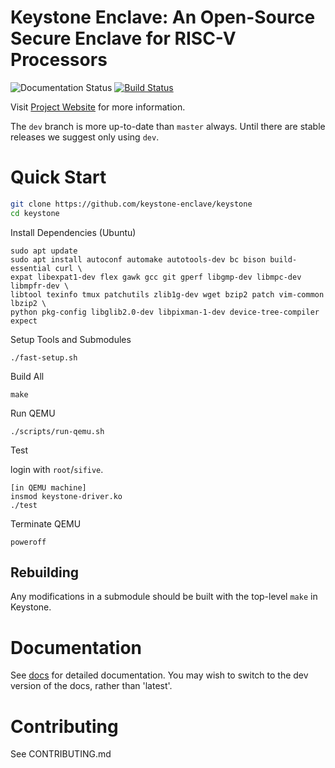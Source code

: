# Keystone Enclave: An Open-Source Secure Enclave for RISC-V Processors

![Documentation Status](https://readthedocs.org/projects/keystone-enclave/badge/)
[![Build Status](https://travis-ci.org/keystone-enclave/keystone.svg?branch=master)](https://travis-ci.org/keystone-enclave/keystone/)

Visit [Project Website](https://keystone-enclave.org) for more information.

The ``dev`` branch is more up-to-date than ``master`` always. Until
there are stable releases we suggest only using ``dev``.

# Quick Start

```bash
git clone https://github.com/keystone-enclave/keystone
cd keystone
```

Install Dependencies (Ubuntu)

```
sudo apt update
sudo apt install autoconf automake autotools-dev bc bison build-essential curl \
expat libexpat1-dev flex gawk gcc git gperf libgmp-dev libmpc-dev libmpfr-dev \
libtool texinfo tmux patchutils zlib1g-dev wget bzip2 patch vim-common lbzip2 \
python pkg-config libglib2.0-dev libpixman-1-dev device-tree-compiler expect
```

Setup Tools and Submodules
```
./fast-setup.sh
```

Build All
```
make
```

Run QEMU
```
./scripts/run-qemu.sh
```

Test

login with `root`/`sifive`.

```
[in QEMU machine]
insmod keystone-driver.ko
./test
```

Terminate QEMU
```
poweroff
```

## Rebuilding

Any modifications in a submodule should be built with the top-level
`make` in Keystone.

# Documentation

See [docs](http://docs.keystone-enclave.org) for detailed
documentation. You may wish to switch to the dev version of the docs,
rather than 'latest'.

# Contributing

See CONTRIBUTING.md
